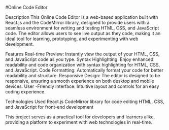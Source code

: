 #Online Code Editor

Description
This Online Code Editor is a web-based application built with React.js and the CodeMirror library, designed to provide users with a seamless environment for writing and testing HTML, CSS, and JavaScript code. The editor allows users to see live output as they code, making it an ideal tool for learning, prototyping, and experimenting with web development.

Features
Real-time Preview: Instantly view the output of your HTML, CSS, and JavaScript code as you type.
Syntax Highlighting: Enjoy enhanced readability and code organization with syntax highlighting for HTML, CSS, and JavaScript.
Code Formatting: Automatically format your code for better readability and structure.
Responsive Design: The editor is designed to be responsive, ensuring a smooth experience on both desktop and mobile devices.
User -Friendly Interface: Intuitive layout and controls for an easy coding experience.

Technologies Used
React.js
CodeMirror library for code editing
HTML, CSS, and JavaScript for front-end development

This project serves as a practical tool for developers and learners alike, providing a platform to experiment with web technologies in real-time.


